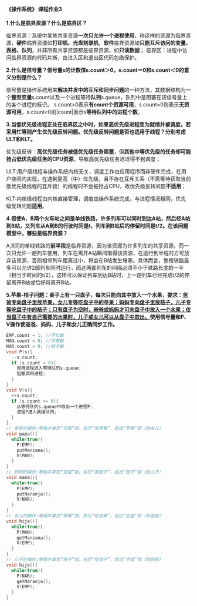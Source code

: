 #### 《操作系统》 课程作业3

**1.什么是临界资源？什么是临界区？**

临界资源：系统中某些共享资源**一次只允许一个进程使用**，称这样的资源为临界资源，**硬件**临界资源如**打印机、光盘刻录机**，**软件**临界资源如**只能互斥访问的变量、表格、队列**，并非所有共享资源都是临界资源，如**只读数据**；
临界区：进程中访问临界资源的代码片断，由进入区和退出区代码包络保护。

**2.什么是信号量？信号量s的计数值s.count＞0，s.count＝0和s.count＜0的意义分别是什么？**

信号量是操作系统用来**解决并发中的互斥和同步问题**的一种方法，其数据结构为一个**整型变量**s.count以及一个进程等待**队列**s.queue，队列中是阻塞在该信号量上的各个进程的标识。
s.count>0表示**有count个资源可用**，s.count=0则表示**无资源可用**，s.count<0则|count|表示s**等待队列中的进程个数**。

**3.当低优先级进程正处在临界区之中时，如果高优先级进程变为就绪并被调度，若采用忙等则产生优先级反转问题。优先级反转问题是否也适用于线程？分别考虑ULT和KLT。**

优先级反转：**高优先级任务被低优先级任务阻塞**，但**其他中等优先级的任务却可能抢占低优先级任务的CPU资源**，导致高优先级任务迟迟得不到调度；

ULT:用户级线程与操作系统内核无关，调度工作由应用程序而非硬件完成，在用户空间内实现，在遇到更高（中）优先级，且不存在互斥关系（不需等待获取当前低优先级线程的互斥锁）的线程时不会被抢占CPU，故优先级反转问题**不适用**；

KLT:内核级线程由内核直接管理，调度由操作系统完成，与进程情况相同，优先级反转问题**适用**。

**4.假使A、B两个火车站之间是单线铁路，许多列车可以同时到达A站，然后经A站到B站，又列车从A到B的行驶时间是t，列车到B站后的停留时间是t/2。在该问题模型中，哪些是临界资源？**

A,B间的单线铁路的**前半段**是临界资源，因为该资源为许多列车的共享资源，而一次只允许一趟列车使用，列车在离开A站瞬间取得该资源，在运行到半程时方可放弃该资源，否则相邻列车距离过小，将会在B站发生堵塞。具体而言，整段铁路最多可以允许2部列车同时运行，而这两部列车的间隔必须不小于铁路长度的一半（相当于时间的t/2），这样可以保证列车到达B站时，上一趟列车已经完成t/2的停留离开B站或恰好将离开B站。

**5.苹果-桔子问题：桌子上有一只盘子，每次只能向其中放入一个水果，要求：<u>爸爸专向盘子里放苹果，女儿专等吃盘子中的苹果；妈妈专向盘子里放桔子，儿子专等吃盘子中的桔子；只有盘子为空时，爸爸或妈妈才可向盘子中放入一个水果；仅当盘子中有自己需要的水果时，儿子或女儿可以从盘子中取出。</u>使用信号量和P、V操作使爸爸、妈妈、儿子和女儿正确同步工作。**

```c
EMP.count = 1; //空位数
MAN.count = 0; //苹果数
NAR.count = 0; //桔子数
void P(s){
  --s.count;
  if (s.count < 0){
    调用进程进入等待队列s.queue;
    阻塞调用进程;
  }
}
void V(s){
  ++s.count;
  if (s.count <= 0){
    从等待队列s.queue中取出一个进程P;
    进程P进入就绪队列;
  }
}
// 爸爸的操作:等候并拿到“空盘”锁，执行“放苹果”，给出“苹果”锁（给女儿）
void papa(){
  while(true){
    P(EMP);
    putManzana();
    V(MAN);
  }
}
// 妈妈的操作:等候并拿到“空盘”锁，执行“放桔子”，给出“桔子”锁（给儿子）
void mama(){
  while(true){
    P(EMP);
    putNaranja();
    V(NAR);
  }
}
// 女儿的操作:等候并拿到“苹果”锁，执行“吃苹果”，给出“空盘”锁（给爸爸）
void hija(){
  while(true){
    P(MAN);
    getManzana();
    V(EMP);
  }
}
// 儿子的操作:等候并拿到“桔子”锁，执行“吃桔子”，给出“空盘”锁（给妈妈）
void hijo(){
  while(true){
    P(NAR);
    getNaranja();
    V(EMP);
  }
}
```